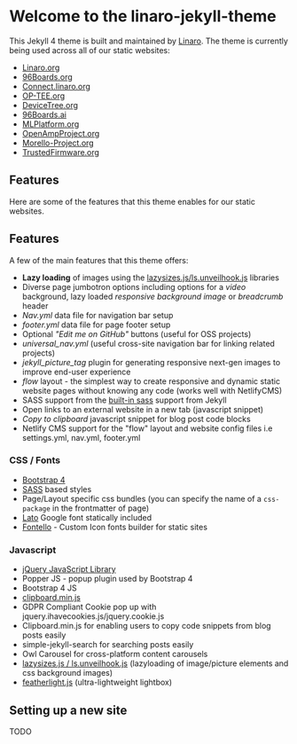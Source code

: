 # Welcome to the linaro-jekyll-theme

This Jekyll 4 theme is built and maintained by [Linaro](https://www.linaro.org). The theme is currently being used across all of our static websites:

- [Linaro.org](https://www.linaro.org)
- [96Boards.org](https://www.96boards.org)
- [Connect.linaro.org](https://connect.linaro.org)
- [OP-TEE.org](https://www.op-tee.org)
- [DeviceTree.org](https://www.devicetree.org)
- [96Boards.ai](https://www.96boards.ai)
- [MLPlatform.org](https://www.mlplatform.org)
- [OpenAmpProject.org](https://www.openampproject.org)
- [Morello-Project.org](https://www.morello-project.org)
- [TrustedFirmware.org](https://www.trustedfirmware.org)

## Features

Here are some of the features that this theme enables for our static websites.

## Features

A few of the main features that this theme offers:

- **Lazy loading** of images using the [lazysizes.js/ls.unveilhook.js](https://github.com/aFarkas/lazysizes) libraries
- Diverse page jumbotron options including options for a _video_ background, lazy loaded _responsive background image_ or _breadcrumb_ header
- _Nav.yml_ data file for navigation bar setup
- _footer.yml_ data file for page footer setup
- Optional _"Edit me on GitHub"_ buttons (useful for OSS projects)
- _universal_nav.yml_ (useful cross-site navigation bar for linking related projects)
- _jekyll_picture_tag_ plugin for generating responsive next-gen images to improve end-user experience
- _flow_ layout - the simplest way to create responsive and dynamic static website pages without knowing any code (works well with NetlifyCMS)
- SASS support from the [built-in sass](https://jekyllrb.com/docs/assets/) support from Jekyll
- Open links to an external website in a new tab (javascript snippet)
- _Copy to clipboard_ javascript snippet for blog post code blocks
- Netlify CMS support for the "flow" layout and website config files i.e settings.yml, nav.yml, footer.yml

### CSS / Fonts

- [Bootstrap 4](https://getbootstrap.com/docs/)
- [SASS](https://sass-lang.com/) based styles
- Page/Layout specific css bundles (you can specify the name of a `css-package` in the frontmatter of page)
- [Lato](https://fonts.google.com/specimen/Lato) Google font statically included
- [Fontello](http://fontello.com/) - Custom Icon fonts builder for static sites

### Javascript

- [jQuery JavaScript Library](https://jquery.com/)
- Popper JS - popup plugin used by Bootstrap 4
- Bootstrap 4 JS
- [clipboard.min.js](https://clipboardjs.com/)
- GDPR Compliant Cookie pop up with jquery.ihavecookies.js/jquery.cookie.js
- Clipboard.min.js for enabling users to copy code snippets from blog posts easily
- simple-jekyll-search for searching posts easily
- Owl Carousel for cross-platform content carousels
- [lazysizes.js / ls.unveilhook.js](https://github.com/aFarkas/lazysizes) (lazyloading of image/picture elements and css background images)
- [featherlight.js](https://noelboss.github.io/featherlight/) (ultra-lightweight lightbox)

## Setting up a new site

TODO
